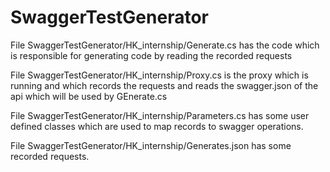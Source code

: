 # SwaggerTestGenerator

File SwaggerTestGenerator/HK_internship/Generate.cs has the code which is responsible for generating code by reading the recorded requests

File SwaggerTestGenerator/HK_internship/Proxy.cs is the proxy which is running and which records the requests and reads the swagger.json of the api which will be used by GEnerate.cs

File SwaggerTestGenerator/HK_internship/Parameters.cs has some user defined classes which are used to map records to swagger operations.

File SwaggerTestGenerator/HK_internship/Generates.json has some recorded requests.
